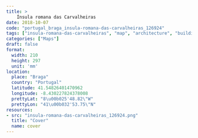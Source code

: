 ```yaml
---
title: > 
    Ínsula romana das Carvalheiras
date: 2018-10-07
code: "portugal_braga_insula-romana-das-carvalheiras_126924"
tags: ["insula-romana-das-carvalheiras", "map", "architecture", "buildings", "Braga", "Portugal"]
categories: ["Maps"]
draft: false
format:
  width: 210
  height: 297
  unit: 'mm'
location:
  place: "Braga"
  country: "Portugal"
  latitude: 41.54826401470962
  longitude: -8.430227824378008
  prettyLat: "8\u00b025'48.82\"W"
  prettyLon: "41\u00b032'53.75\"N"
resources:
- src: "insula-romana-das-carvalheiras_126924.png"
  title: "Cover"
  name: cover
---
```

